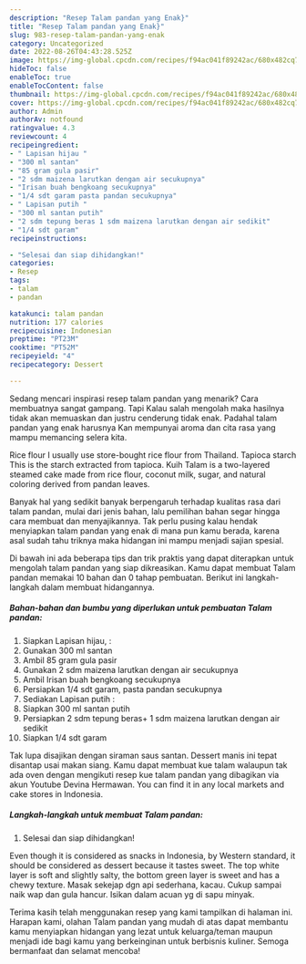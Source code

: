 ```yaml
---
description: "Resep Talam pandan yang Enak}"
title: "Resep Talam pandan yang Enak}"
slug: 983-resep-talam-pandan-yang-enak
category: Uncategorized
date: 2022-08-26T04:43:28.525Z
image: https://img-global.cpcdn.com/recipes/f94ac041f89242ac/680x482cq70/talam-pandan-foto-resep-utama.jpg
hideToc: false
enableToc: true
enableTocContent: false
thumbnail: https://img-global.cpcdn.com/recipes/f94ac041f89242ac/680x482cq70/talam-pandan-foto-resep-utama.jpg
cover: https://img-global.cpcdn.com/recipes/f94ac041f89242ac/680x482cq70/talam-pandan-foto-resep-utama.jpg
author: Admin
authorAv: notfound
ratingvalue: 4.3
reviewcount: 4
recipeingredient:
- " Lapisan hijau "
- "300 ml santan"
- "85 gram gula pasir"
- "2 sdm maizena larutkan dengan air secukupnya"
- "Irisan buah bengkoang secukupnya"
- "1/4 sdt garam pasta pandan secukupnya"
- " Lapisan putih "
- "300 ml santan putih"
- "2 sdm tepung beras 1 sdm maizena larutkan dengan air sedikit"
- "1/4 sdt garam"
recipeinstructions:

- "Selesai dan siap dihidangkan!"
categories:
- Resep
tags:
- talam
- pandan

katakunci: talam pandan 
nutrition: 177 calories
recipecuisine: Indonesian
preptime: "PT23M"
cooktime: "PT52M"
recipeyield: "4"
recipecategory: Dessert

---
```



Sedang mencari inspirasi resep talam pandan yang menarik? Cara membuatnya sangat gampang. Tapi Kalau salah mengolah maka hasilnya tidak akan memuaskan dan justru cenderung tidak enak. Padahal talam pandan yang enak harusnya Kan mempunyai aroma dan cita rasa yang mampu memancing selera kita.


Rice flour I usually use store-bought rice flour from Thailand. Tapioca starch This is the starch extracted from tapioca. Kuih Talam is a two-layered steamed cake made from rice flour, coconut milk, sugar, and natural coloring derived from pandan leaves.

Banyak hal yang sedikit banyak berpengaruh terhadap kualitas rasa dari talam pandan, mulai dari jenis bahan, lalu pemilihan bahan segar hingga cara membuat dan menyajikannya. Tak perlu pusing kalau hendak menyiapkan talam pandan yang enak di mana pun kamu berada, karena asal sudah tahu triknya maka hidangan ini mampu menjadi sajian spesial.


Di bawah ini ada beberapa tips dan trik praktis yang dapat diterapkan untuk mengolah talam pandan yang siap dikreasikan. Kamu dapat membuat Talam pandan memakai 10 bahan dan 0 tahap pembuatan. Berikut ini langkah-langkah dalam membuat hidangannya.

<!--inarticleads1-->

##### Bahan-bahan dan bumbu yang diperlukan untuk pembuatan Talam pandan:

1. Siapkan  Lapisan hijau, :
1. Gunakan 300 ml santan
1. Ambil 85 gram gula pasir
1. Gunakan 2 sdm maizena larutkan dengan air secukupnya
1. Ambil Irisan buah bengkoang secukupnya
1. Persiapkan 1/4 sdt garam, pasta pandan secukupnya
1. Sediakan  Lapisan putih :
1. Siapkan 300 ml santan putih
1. Persiapkan 2 sdm tepung beras+ 1 sdm maizena larutkan dengan air sedikit
1. Siapkan 1/4 sdt garam


Tak lupa disajikan dengan siraman saus santan. Dessert manis ini tepat disantap usai makan siang. Kamu dapat membuat kue talam walaupun tak ada oven dengan mengikuti resep kue talam pandan yang dibagikan via akun Youtube Devina Hermawan. You can find it in any local markets and cake stores in Indonesia. 

<!--inarticleads2-->

##### Langkah-langkah untuk membuat Talam pandan:


1. Selesai dan siap dihidangkan!

Even though it is considered as snacks in Indonesia, by Western standard, it should be considered as dessert because it tastes sweet. The top white layer is soft and slightly salty, the bottom green layer is sweet and has a chewy texture. Masak sekejap dgn api sederhana, kacau. Cukup sampai naik wap dan gula hancur. Isikan dalam acuan yg di sapu minyak. 

Terima kasih telah menggunakan resep yang kami tampilkan di halaman ini. Harapan kami, olahan Talam pandan yang mudah di atas dapat membantu kamu menyiapkan hidangan yang lezat untuk keluarga/teman maupun menjadi ide bagi kamu yang berkeinginan untuk berbisnis kuliner. Semoga bermanfaat dan selamat mencoba!
